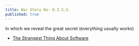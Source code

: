 ```yaml
---
title: War Story 0a- K.I.S.S.
published: true
---
```


In which we reveal the great secret (everything usually works)

- [The Strangest Thing About Software](http://menzies.us/pdf/07strange.pdf)

